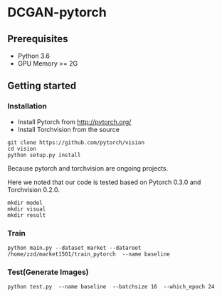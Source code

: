 # DCGAN-pytorch

## Prerequisites

- Python 3.6
- GPU Memory >= 2G

## Getting started
### Installation
- Install Pytorch from http://pytorch.org/
- Install Torchvision from the source
```
git clone https://github.com/pytorch/vision
cd vision
python setup.py install
```
Because pytorch and torchvision are ongoing projects.

Here we noted that our code is tested based on Pytorch 0.3.0 and Torchvision 0.2.0.

```
mkdir model
mkdir visual
mkdir result
```

### Train
```
python main.py --dataset market --dataroot /home/zzd/market1501/train_pytorch  --name baseline
```


### Test(Generate Images)
```
python test.py  --name baseline  --batchsize 16  --which_epoch 24
```
